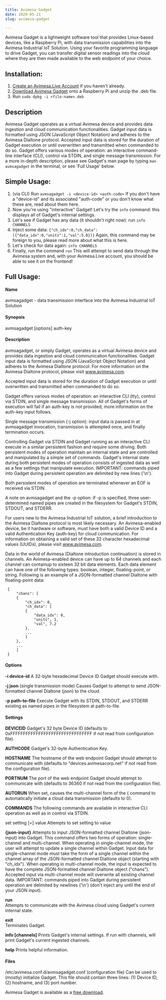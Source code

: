 ```yaml
---
title: Avimesa Gadget
date: 2020-05-21
slug: avimesa-gadget

---
```

Avimesa Gadget is a lightweight software tool that provides Linux-based devices, like a Raspberry Pi, with data transmission capabilities into the Avimesa Industrial IoT Solution. Using your favorite programming language to drive Gadget, you can transfer digital sensor readings into the cloud where they are then made available to the web endpoint of your choice.

## Installation:

1.  [Create an Avimesa.Live Account][1] if you haven't already.
2.  [Download Avimesa Gadget][2] onto a Raspberry Pi and unzip the .deb file.
3.  Run `sudo dpkg -i <file-name>.deb`

## Description

Avimesa Gadget operates as a virtual Avimesa device and provides data ingestion and cloud communication functionalities. Gadget input data is formatted using JSON (JavaScript Object Notation) and adheres to the Avimesa Dialtone protocol. Accepted input data is stored for the duration of Gadget execution or until overwritten and transmitted when commanded to do so. Gadget offers various modes of operation: an interactive command-line interface (CLI), control via STDIN, and single message transmission. For a more in-depth description, please see Gadget's man page by typing `man avmsagadget` in the terminal, or see 'Full Usage' below.

## Simple Usage:

1.  (via CLI) Run `avmsagadget -i <device-id> <auth-code>` If you don't have a "device-id" and its associated "auth-code" or you don't know what these are, read about them here.
2.  Now you're using "interactive" Gadget! Let's try the `info` command: this displays all of Gadget's internal settings.
3.  Let's see if Gadget has any data (it shouldn't right now): run `info CHANNELS`
4.  Inject some data: `{"ch_idx":0,"ch_data":[{"data_idx":0,"units":1,"val":5.0}]}` Again, this command may be foreign to you, please read more about what this is here.
5.  Let's check for data again: `info CHANNELS`
6.  Finally, run the command `run` This will attempt to send data through the Avimesa system and, with your Avimesa.Live account, you should be able to see it on the frontend!

## Full Usage:

#### Name

avmsagadget - data transmission interface into the Avimesa Industrial IoT Solution

#### Synopsis

avmsagadget [options] auth-key

#### Description

avmsagadget, or simply Gadget, operates as a virtual Avimesa device and provides data ingestion and cloud communication functionalities. Gadget input data is formatted using JSON (JavaScript Object Notation) and adheres to the Avimesa Dialtone protocol. For more information on the Avimesa Dialtone protocol, please visit www.avimesa.com.

Accepted input data is stored for the duration of Gadget execution or until overwritten and transmitted when commanded to do so.

Gadget offers various modes of operation: an interactive CLI (tty), control via STDIN, and single message transmission. All of Gadget's forms of execution will fail if an auth-key is not provided; more information on the auth-key input follows.

Single message transmission (-j option): input data is passed in at avmsagadget invocation, transmission is attempted once, and finally termination occurs.

Controlling Gadget via STDIN and Gadget running as an interactive CLI execute in a similar persistent fashion and require some driving. Both persistent modes of operation maintain an internal state and are controlled and manipulated by a simple set of commands. Gadget's internal state during both persistent modes of operation consists of ingested data as well as a few settings that manipulate execution. IMPORTANT: commands piped into Gadget during persistent operation are delimited by new lines ('\n').

Both persistent modes of operation are terminated whenever an EOF is received via STDIN.

A note on avmsagadget and the -p option: if -p is specified, three user-determined named pipes are created in the filesystem for Gadget's STDIN, STDOUT, and STDERR.

For users new to the Avimesa Industrial IoT solution, a brief introduction to the Avimesa Dialtone protocol is most likely necessary. An Avimesa-enabled device, be it hardware or software, must have both a valid Device ID and a valid Authentication Key (auth-key) for cloud communication. For information on obtaining a valid set of these 32 character hexadecimal values (UUIDs), please visit www.avimesa.com.

Data in the world of Avimesa (Dialtone introduction continuation) is stored in channels. An Avimesa-enabled device can have up to 64 channels and each channel can containup to sixteen 32 bit data elements. Each data element can have one of the following types: boolean, integer, floating-point, or string. Following is an example of a JSON-formatted channel Dialtone with floating-point data:

```
 {
     "chans": [
     {
         "ch_idx": 0,
         "ch_data": [
         {
             "data_idx": 0,
             "units", 1,
             "val", 7.2
         },
         ...
         ]
     },
     ...
     ]
 }
 ```
    

#### Options

**-i device-id** A 32-byte hexadecimal Device ID Gadget should execute with.

**-j json** (single transmission mode) Causes Gadget to attempt to send JSON-formatted channel Dialtone (json) to the cloud.

**-p path-to-file** Execute Gadget with its STDIN, STDOUT, and STDERR existing as named pipes in the filesystem at path-to-file.

#### Settings

**DEVICEID** Gadget's 32 byte Device ID (defaults to 0xFFFFFFFFFFFFFFFFFFFFFFFFFFFFFFFF if not read from configuration file).

**AUTHCODE** Gadget's 32-byte Authentication Key.

**HOSTNAME** The hostname of the web endpoint Gadget should attempt to communicate with (defaults to "devices.avimesacorp.net" if not read from the configuration file).

**PORTNUM** The port of the web endpoint Gadget should attempt to communicate with (defaults to 36360 if not read from the configuration file).

**AUTORUN** When set, causes the multi-channel form of the { command to automatically initiate a cloud data transmission (defaults to 0).

**COMMANDS** The following commands are available in interactive CLI operation as well as in control via STDIN.

set setting [=] value Attempts to set setting to value

**{json-input}** Attempts to input JSON-formatted channel Dialtone (json-input) into Gadget. This command offers two forms of operation: single-channel and multi-channel. When operating in single-channel mode, the user will attempt to update a single channel within Gadget. Input data for single-channel mode must take the form of a single channel within the channel array of the JSON-formatted channel Dialtone object (starting with "ch_idx"). When operating in multi-channel mode, the input is expected to have the complete JSON-formatted channel Dialtone object ("chans"). Accepted input via multi-channel mode will overwrite all existing channel data. IMPORTANT: commands piped into Gadget during persistent operation are delimited by newlines ('\n') (don't inject any until the end of your JSON input).

**run**  
Attempts to communicate with the Avimesa cloud using Gadget's current internal state.

**exit**  
Terminates Gadget.

**info [channels]** Prints Gadget's internal settings. If run with channels, will print Gadget's current ingested channels.

**help** Prints helpful information.

#### Files

/etc/avimesa.conf.d/avmsagadget.conf (configuration file) Can be used to (mostly) initialize Gadget. This file should contain three lines: (1) Device ID, (2) hostname, and (3) port number.

Avimesa Gadget is available as a [free download][2].

 [1]: /sign-up_tutorial/
 [2]: /downloads/